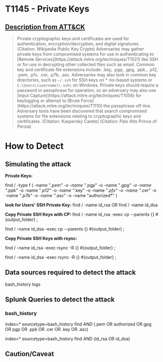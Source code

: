 # T1145 - Private Keys
## [Description from ATT&CK](https://attack.mitre.org/wiki/Technique/T1145)
<blockquote>Private cryptographic keys and certificates are used for authentication, encryption/decryption, and digital signatures. (Citation: Wikipedia Public Key Crypto)
Adversaries may gather private keys from compromised systems for use in authenticating to [Remote Services](https://attack.mitre.org/techniques/T1021) like SSH or for use in decrypting other collected files such as email. Common key and certificate file extensions include: .key, .pgp, .gpg, .ppk., .p12, .pem, .pfx, .cer, .p7b, .asc. Adversaries may also look in common key directories, such as <code>~/.ssh</code> for SSH keys on * nix-based systems or <code>C:\Users\(username)\.ssh\</code> on Windows.
Private keys should require a password or passphrase for operation, so an adversary may also use [Input Capture](https://attack.mitre.org/techniques/T1056) for keylogging or attempt to [Brute Force](https://attack.mitre.org/techniques/T1110) the passphrase off-line.
Adversary tools have been discovered that search compromised systems for file extensions relating to cryptographic keys and certificates. (Citation: Kaspersky Careto) (Citation: Palo Alto Prince of Persia)</blockquote>

# How to Detect  

## Simulating the attack 

**Private Keys:**

find / -type f \( -name "*.pem" -o -name "*.pgp" -o -name "*.gpg" -o -name "*.ppk" -o -name "*.p12" -o -name "*.key" -o -name "*.pfx" -o -name "*.cer" -o -name "*.p7b" -o -name "*.asc" -o -name "authorized*"  \)

**look for Users' SSH Private Key:** find / -name id_rsa OR find / -name id_dsa

**Copy Private SSH Keys with CP:** find / -name id_rsa -exec cp --parents {} #{output_folder} \;

find / -name id_dsa -exec cp --parents {} #{output_folder} \;

**Copy Private SSH Keys with rsync:** 

find / -name id_rsa -exec rsync -R {} #{output_folder} \;

find / -name id_dsa -exec rsync -R {} #{output_folder} \;


## Data sources required to detect the attack

bash_history logs 

## Splunk Queries to detect the attack

### bash_history 

index=* sourcetype=bash_history find AND (.pem OR authorized OR gpg OR pgp OR .ppk OR .cer OR .key OR .asc)

index=* sourcetype=bash_history find AND (id_rsa OR id_dsa)

## Caution/Caveat 

